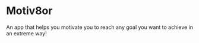 # Motiv8or
An app that helps you motivate you to reach any goal you want to achieve in an extreme way!
